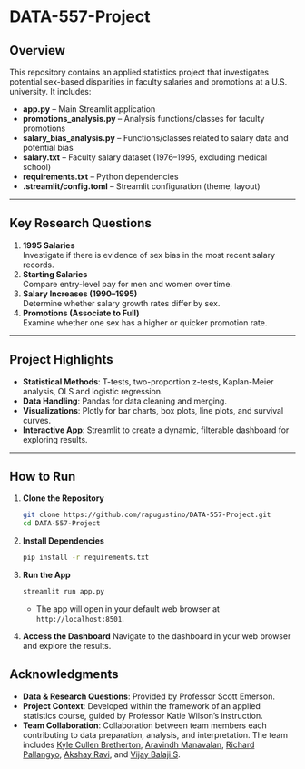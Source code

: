 # DATA-557-Project

## Overview

This repository contains an applied statistics project that investigates potential sex-based disparities in faculty salaries and promotions at a U.S. university. It includes:

- **app.py** – Main Streamlit application  
- **promotions_analysis.py** – Analysis functions/classes for faculty promotions  
- **salary_bias_analysis.py** – Functions/classes related to salary data and potential bias  
- **salary.txt** – Faculty salary dataset (1976–1995, excluding medical school)  
- **requirements.txt** – Python dependencies  
- **.streamlit/config.toml** – Streamlit configuration (theme, layout)

---

## Key Research Questions

1. **1995 Salaries**  
   Investigate if there is evidence of sex bias in the most recent salary records.  
2. **Starting Salaries**  
   Compare entry-level pay for men and women over time.  
3. **Salary Increases (1990–1995)**  
   Determine whether salary growth rates differ by sex.  
4. **Promotions (Associate to Full)**  
   Examine whether one sex has a higher or quicker promotion rate.

---

## Project Highlights

- **Statistical Methods**: T-tests, two-proportion z-tests, Kaplan-Meier analysis, OLS and logistic regression.  
- **Data Handling**: Pandas for data cleaning and merging.  
- **Visualizations**: Plotly for bar charts, box plots, line plots, and survival curves.  
- **Interactive App**: Streamlit to create a dynamic, filterable dashboard for exploring results.

---

## How to Run

1. **Clone the Repository**
   ```bash
   git clone https://github.com/rapugustino/DATA-557-Project.git
   cd DATA-557-Project
   ```

2. **Install Dependencies**
   ```bash
   pip install -r requirements.txt
   ```

3. **Run the App**
   ```bash
   streamlit run app.py
   ```
   - The app will open in your default web browser at `http://localhost:8501`.

4. **Access the Dashboard**
   Navigate to the dashboard in your web browser and explore the results.   


## Acknowledgments
- **Data & Research Questions**: Provided by Professor Scott Emerson.  
- **Project Context**: Developed within the framework of an applied statistics course, guided by Professor Katie Wilson’s instruction.
- **Team Collaboration**: Collaboration between team members each contributing to data preparation, analysis, and interpretation. The team includes [Kyle Cullen Bretherton](https://github.com/kylebreth), [Aravindh Manavalan](https://github.com/aravindh28), [Richard Pallangyo](https://github.com/rapugustino), [Akshay Ravi](https://github.com/akshayravi13), and [Vijay Balaji S](https://github.com/SVijayB).